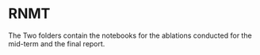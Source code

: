 # RNMT

The Two folders contain the notebooks for the ablations conducted for the mid-term and the final report.
